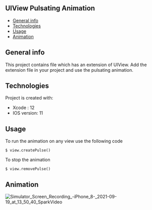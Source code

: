 ## UIView Pulsating Animation
* [General info](#general-info)
* [Technologies](#technologies)
* [Usage](#usage)
* [Animation](#animation)

## General info
This project contains file which has an extension of UIView. Add the extension file in your project and use the pulsating animation.
	
## Technologies
Project is created with:
* Xcode : 12
* IOS version: 11
	
## Usage
To run the animation on any view use the following code 

```
$ view.createPulse()
```

To stop the animation

```
$ view.removePulse()
```

## Animation


![Simulator_Screen_Recording_-_iPhone_8_-_2021-09-19_at_13_50_40_SparkVideo](https://user-images.githubusercontent.com/16226329/133920656-c632ebda-24de-43e7-82ae-81c702439110.gif)


<!---
HimanDhawan/HimanDhawan is a ✨ special ✨ repository because its `README.md` (this file) appears on your GitHub profile.
You can click the Preview link to take a look at your changes.
--->
